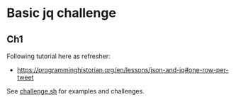# Basic jq challenge

## Ch1

Following tutorial here as refresher:
- https://programminghistorian.org/en/lessons/json-and-jq#one-row-per-tweet


See [challenge.sh](challenge.sh) for examples and challenges.